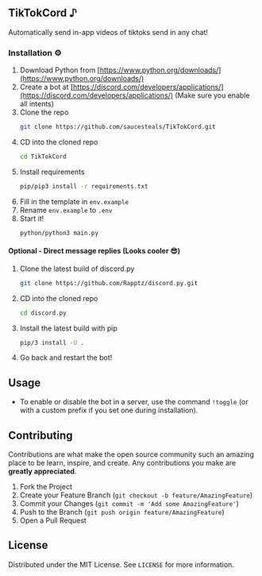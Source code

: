 ## TikTokCord ♪
Automatically send in-app videos of tiktoks send in any chat!

### Installation ⚙️

1. Download Python from [https://www.python.org/downloads/](https://www.python.org/downloads/)
2. Create a bot at [https://discord.com/developers/applications/](https://discord.com/developers/applications/) (Make sure you enable all intents)
3. Clone the repo
   ```sh
   git clone https://github.com/saucesteals/TikTokCord.git
   ```
4. CD into the cloned repo
   ```sh
   cd TikTokCord
   ```
5. Install requirements
   ```sh
   pip/pip3 install -r requirements.txt
   ```
6. Fill in the template in `env.example`
7. Rename `env.example` to `.env`
8. Start it!
   ```sh
   python/python3 main.py
   ```


#### Optional - Direct message replies (Looks cooler 😎)
1. Clone the latest build of discord.py
   ```sh
   git clone https://github.com/Rapptz/discord.py.git
   ```
2. CD into the cloned repo
   ```sh
   cd discord.py
   ```
3. Install the latest build with pip
   ```sh
   pip/3 install -U .
   ```
4. Go back and restart the bot!


## Usage

* To enable or disable the bot in a server, use the command `!toggle` (or with a custom prefix if you set one during installation).

## Contributing

Contributions are what make the open source community such an amazing place to be learn, inspire, and create. Any contributions you make are **greatly appreciated**.

1. Fork the Project
2. Create your Feature Branch (`git checkout -b feature/AmazingFeature`)
3. Commit your Changes (`git commit -m 'Add some AmazingFeature'`)
4. Push to the Branch (`git push origin feature/AmazingFeature`)
5. Open a Pull Request


## License

Distributed under the MIT License. See `LICENSE` for more information.
